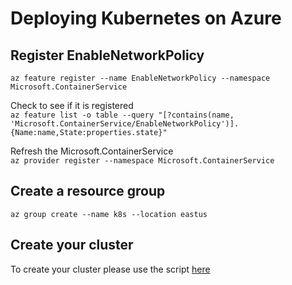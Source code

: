 # Deploying Kubernetes on Azure


## Register EnableNetworkPolicy 

`az feature register --name EnableNetworkPolicy --namespace Microsoft.ContainerService`

Check to see if it is registered   
`az feature list -o table --query "[?contains(name, 'Microsoft.ContainerService/EnableNetworkPolicy')].{Name:name,State:properties.state}"`  

Refresh the Microsoft.ContainerService  
`az provider register --namespace Microsoft.ContainerService`  

## Create a resource group
`az group create --name k8s --location eastus`

## Create your cluster
To create your cluster please use the script [here](install.sh)

